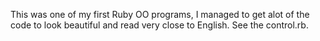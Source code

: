 This was one of my first Ruby OO programs, I managed to get alot of the code to look beautiful and read very close to English. See the control.rb.
